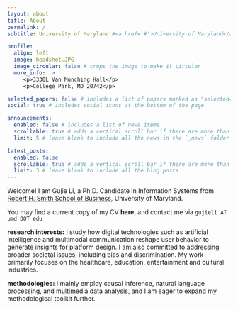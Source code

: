 ```yaml
---
layout: about
title: About
permalink: /
subtitle: University of Maryland #<a href='#'>University of Maryland</a>

profile:
  align: left
  image: headshot.JPG
  image_circular: false # crops the image to make it circular
  more_info:  >
     <p>3330L Van Munching Hall</p>
     <p>College Park, MD 20742</p>

selected_papers: false # includes a list of papers marked as "selected={true}"
social: true # includes social icons at the bottom of the page

announcements:
  enabled: false # includes a list of news items
  scrollable: true # adds a vertical scroll bar if there are more than 3 news items
  limit: 5 # leave blank to include all the news in the `_news` folder

latest_posts:
  enabled: false
  scrollable: true # adds a vertical scroll bar if there are more than 3 new posts items
  limit: 3 # leave blank to include all the blog posts
---
```


Welcome! I am Gujie Li, a Ph.D. Candidate in Information Systems from [Robert H. Smith School of Business](https://www.rhsmith.umd.edu), University of Maryland. 

You may find a current copy of my CV **here**, and contact me via `gujieli AT umd DOT edu`

**research interests:** I study how digital technologies such as artificial intelligence and multimodal communication reshape user behavior to generate insights for platform design. I am also committed to addressing broader societal issues, including bias and discrimination. My work primarily focuses on the healthcare, education, entertainment and cultural industries.

**methodologies:** I mainly employ causal inference, natural language processing, and multimedia data analysis, and I am eager to expand my methodological toolkit further.
